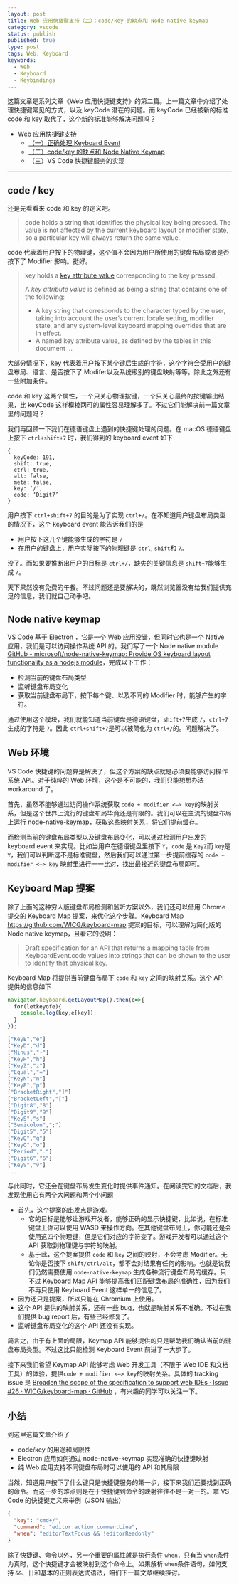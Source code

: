 ```yaml
---
layout: post
title: Web 应用快捷键支持（二）：code/key 的缺点和 Node native keymap
category: vscode
status: publish
published: true
type: post
tags: Web, Keyboard
keywords:
  - Web
  - Keyboard
  - Keybindings
---
```


这篇文章是系列文章《Web 应用快捷键支持》的第二篇。上一篇文章中介绍了处理快捷键常见的方式，以及 keyCode 潜在的问题。而 keyCode 已经被新的标准 code 和 key 取代了，这个新的标准能够解决问题吗？

- Web 应用快捷键支持
  - [（一）正确处理 Keyboard Event](https://rebornix.com/vscode/2019/08/11/web-keyboard-support/)
  - [（二）code/key 的缺点和 Node Native Keymap](https://rebornix.com/vscode/2019/08/25/web-keyboard-support-2/)
  - （三）VS Code 快捷键服务的实现

---

## code / key

还是先看看来 code 和 key 的定义吧。

> code holds a string that identifies the physical key being pressed. The value is not affected by the current keyboard layout or modifier state, so a particular key will always return the same value.

code 代表着用户按下的物理键，这个值不会因为用户所使用的键盘布局或者是否按下了 Modifier 影响。挺好。

> key holds a  [key attribute value](https://www.w3.org/TR/uievents-key/#key-attribute-value)  corresponding to the key pressed.
>
> A *key attribute value* is defined as being a string that contains one of the following:
> * A key string that corresponds to the character typed by the user, taking into account the user’s current locale setting, modifier state, and any system-level keyboard mapping overrides that are in effect.
> * A named key attribute value, as defined by the tables in this document …

大部分情况下，key 代表着用户按下某个键后生成的字符，这个字符会受用户的键盘布局、语言、是否按下了 Modifer以及系统级别的键盘映射等等。除此之外还有一些附加条件。

code 和 key 这两个属性，一个只关心物理按键，一个只关心最终的按键输出结果，比 keyCode 这样模棱两可的属性容易理解多了。不过它们能解决前一篇文章里的问题吗？

我们再回顾一下我们在德语键盘上遇到的快捷键处理的问题。在 macOS 德语键盘上按下 `ctrl+shift+7` 时，我们得到的 keyboard event 如下

```
{
  keyCode: 191,
  shift: true,
  ctrl: true,
  alt: false,
  meta: false,
  key: ‘/’,
  code: ‘Digit7’
}
```

用户按下 `ctrl+shift+7` 的目的是为了实现 `ctrl+/`。在不知道用户键盘布局类型的情况下，这个 keyboard event 能告诉我们的是

* 用户按下这几个键能够生成的字符是 `/`
* 在用户的键盘上，用户实际按下的物理键是 `ctrl`, `shift`和 `7`。

没了。而如果要推断出用户的目标是 `ctrl+/`，缺失的关键信息是 `shift+7`能够生成 `/`。

天下果然没有免费的午餐。不过问题还是要解决的，既然浏览器没有给我们提供充足的信息，我们就自己动手吧。

## Node native keymap
VS Code 基于 Electron ，它是一个 Web 应用没错，但同时它也是一个 Native 应用，我们是可以访问操作系统 API 的。我们写了一个 Node native module [GitHub - microsoft/node-native-keymap: Provide OS keyboard layout functionality as a nodejs module](https://github.com/microsoft/node-native-keymap)，完成以下工作：

* 检测当前的键盘布局类型
* 监听键盘布局变化
* 获取当前键盘布局下，按下每个键、以及不同的 Modifier 时，能够产生的字符。

通过使用这个模块，我们就能知道当前键盘是德语键盘，`shift+7`生成 `/`，`ctrl+7`生成的字符是 `7`。因此 `ctrl+shift+7`是可以被简化为 `ctrl+/`的。问题解决了。

## Web 环境
VS Code 快捷键的问题算是解决了，但这个方案的缺点就是必须要能够访问操作系统 API。对于纯粹的 Web 环境，这个是不可能的，我们只能想想办法 workaround 了。

首先，虽然不能够通过访问操作系统获取 `code + modifier <—> key`的映射关系，但是这个世界上流行的键盘布局毕竟还是有限的。我们可以在主流的键盘布局上运行 node-native-keymap，获取这些映射关系，将它们提前缓存。

而检测当前的键盘布局类型以及键盘布局变化，可以通过检测用户出发的 keyboard event 来实现。比如当用户在德语键盘里按下 `Y`，`code` 是 `KeyZ`而 `key`是`Y`，我们可以判断这不是标准键盘，然后我们可以通过第一步提前缓存的 `code + modifier <—> key` 映射里进行一一比对，找出最接近的键盘布局即可。

## Keyboard Map 提案
除了上面的这种穷人版键盘布局检测和监听方案以外，我们还可以借用 Chrome 提交的 Keyboard Map 提案，来优化这个步骤。Keyboard Map https://github.com/WICG/keyboard-map 提案的目标，可以理解为简化版的 Node native keymap，且看它的说明：

> Draft specification for an API that returns a mapping table from KeyboardEvent.code values into strings that can be shown to the user to identify that physical key.

Keyboard Map 将提供当前键盘布局下 `code` 和 `key` 之间的映射关系。这个 API 提供的信息如下

```js
navigator.keyboard.getLayoutMap().then(e=>{
  for(letkeyofe){
    console.log(key,e[key]);
  }
});

["KeyE","e"]
["KeyD","d"]
["Minus","-"]
["KeyH","h"]
["KeyZ","z"]
["Equal","="]
["KeyN","n"]
["KeyP","p"]
["BracketRight","]"]
["BracketLeft","["]
["Digit8","8"]
["Digit9","9"]
["KeyS","s"]
["Semicolon",";"]
["Digit5","5"]
["KeyQ","q"]
["KeyO","o"]
["Period","."]
["Digit6","6"]
["KeyV","v"]
...
```

与此同时，它还会在键盘布局发生变化时提供事件通知。在阅读完它的文档后，我发现使用它有两个大问题和两个小问题

* 首先，这个提案的出发点是游戏。
	* 它的目标是能够让游戏开发者，能够正确的显示快捷键，比如说，在标准键盘上你可以使用 WASD 来操作方向。在其他键盘布局上，你可能还是会使用这四个物理键，但是它们对应的字符变了。游戏开发者可以通过这个 API 获取到物理键与字符的映射。
	* 基于此，这个提案提供 `code` 和 `key` 之间的映射，不会考虑 Modifier。无论你是否按下 `shift/ctrl/alt`，都不会对结果有任何的影响。也就是说我们仍然需要使用 `node-native-keymap` 生成各种流行键盘布局的缓存。只不过 Keyboard Map API 能够提高我们匹配键盘布局的准确性，因为我们不再只使用 Keyboard Event 这样单一的信息了。
* 因为还只是提案，所以只能在 Chromium 上使用。
* 这个 API 提供的映射关系，还有一些 bug，也就是映射关系不准确。不过在我们提供 bug report 后，有些已经修复了。
* 监听键盘布局变化的这个 API 还没有实现。

简言之，由于有上面的局限，Keymap API 能够提供的只是帮助我们确认当前的键盘布局类型。不过这比只能检测 Keyboard Event 前进了一大步了。

接下来我们希望 Keymap API 能够考虑 Web 开发工具（不限于 Web IDE 和文档工具）的体验，提供`code + modifier <—> key`的映射关系。具体的 tracking issue 是 [Broaden the scope of the specification to support web IDEs · Issue #26 · WICG/keyboard-map · GitHub](https://github.com/WICG/keyboard-map/issues/26) ，有兴趣的同学可以关注一下。

## 小结

到这里这篇文章介绍了

* code/key 的用途和局限性
* Electron 应用如何通过 node-native-keymap 实现准确的快捷键映射
* 纯 Web 应用支持不同键盘布局时可以使用的 API 和其局限

当然，知道用户按下了什么键只是快捷键服务的第一步，接下来我们还要找到正确的命令。而这一步的难点则是在于快捷键到命令的映射往往不是一对一的。拿 VS Code 的快捷键定义来举例（JSON 输出）

```json
{
  "key": "cmd+/",
  "command": "editor.action.commentLine",
  "when": "editorTextFocus && !editorReadonly"
}
```

除了快捷键、命令以外，另一个重要的属性就是执行条件 `when`，只有当 `when`条件为真时，这个快捷键才会被映射到这个命令上。如果解析 `when`条件语句，如何支持 `&&`、`||`和基本的正则表达式语法，咱们下一篇文章继续探讨。